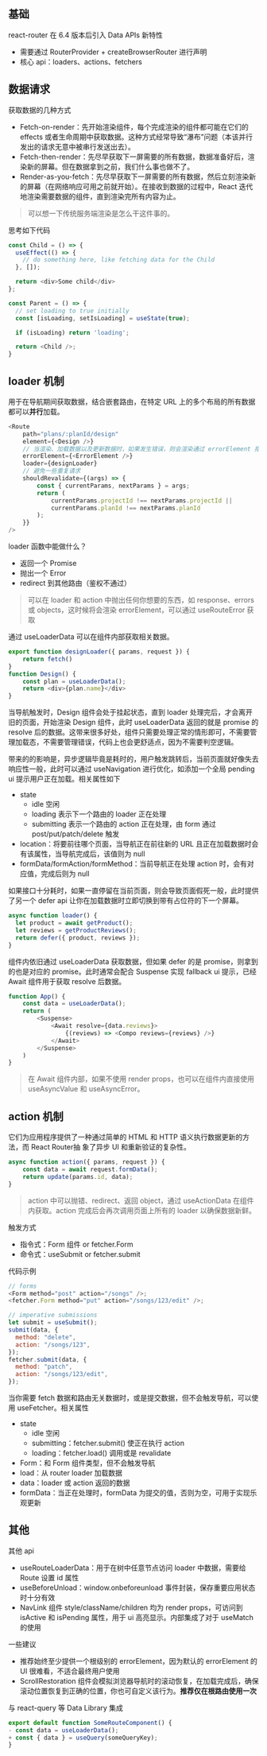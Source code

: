 ## 基础
react-router 在 6.4 版本后引入 Data APIs 新特性
* 需要通过 RouterProvider + createBrowserRouter 进行声明
* 核心 api：loaders、actions、fetchers

## 数据请求
获取数据的几种方式
* Fetch-on-render：先开始渲染组件，每个完成渲染的组件都可能在它们的 effects 或者生命周期中获取数据。这种方式经常导致“瀑布”问题（本该并行发出的请求无意中被串行发送出去）。
* Fetch-then-render：先尽早获取下一屏需要的所有数据，数据准备好后，渲染新的屏幕。但在数据拿到之前，我们什么事也做不了。
* Render-as-you-fetch：先尽早获取下一屏需要的所有数据，然后立刻渲染新的屏幕（在网络响应可用之前就开始）。在接收到数据的过程中，React 迭代地渲染需要数据的组件，直到渲染完所有内容为止。

> 可以想一下传统服务端渲染是怎么干这件事的。

思考如下代码
```js
const Child = () => {
  useEffect(() => {
    // do something here, like fetching data for the Child
  }, []);

  return <div>Some child</div>
};

const Parent = () => {
  // set loading to true initially
  const [isLoading, setIsLoading] = useState(true);

  if (isLoading) return 'loading';

  return <Child />;
}
```

## loader 机制
用于在导航期间获取数据，结合嵌套路由，在特定 URL 上的多个布局的所有数据都可以**并行**加载。
```js
<Route
    path="plans/:planId/design"
    element={<Design />}
    // 当渲染、加载数据以及更新数据时，如果发生错误，则会渲染通过 errorElement 指定的组件
    errorElement={<ErrorElement />}
    loader={designLoader}
    // 避免一些重复请求
    shouldRevalidate={(args) => {
        const { currentParams, nextParams } = args;
        return (
            currentParams.projectId !== nextParams.projectId ||
            currentParams.planId !== nextParams.planId
        );
    }}
/>
```

loader 函数中能做什么？
* 返回一个 Promise
* 抛出一个 Error
* redirect 到其他路由（鉴权不通过）

> 可以在 loader 和 action 中抛出任何你想要的东西，如 response、errors 或 objects，这时候将会渲染 errorElement，可以通过 useRouteError 获取

通过 useLoaderData 可以在组件内部获取相关数据。
```js
export function designLoader({ params, request }) {
    return fetch()
}
function Design() {
    const plan = useLoaderData();
    return <div>{plan.name}</div>
}
```

当导航触发时，Design 组件会处于挂起状态，直到 loader 处理完后，才会离开旧的页面，开始渲染 Design 组件，此时 useLoaderData 返回的就是 promise 的 resolve 后的数据。这带来很多好处，组件只需要处理正常的情形即可，不需要管理加载态，不需要管理错误，代码上也会更舒适点，因为不需要判空逻辑。

带来的的影响是，异步逻辑毕竟是耗时的，用户触发跳转后，当前页面就好像失去响应性一般，此时可以通过 useNavigation 进行优化，如添加一个全局 pending ui 提示用户正在加载。相关属性如下
* state
  * idle 空闲
  * loading 表示下一个路由的 loader 正在处理
  * submitting 表示一个路由的 action 正在处理，由 form 通过 post/put/patch/delete 触发
* location：将要前往哪个页面，当导航正在前往新的 URL 且正在加载数据时会有该属性，当导航完成后，该值则为 null
* formData/formAction/formMethod：当前导航正在处理 action 时，会有对应值，完成后则为 null

如果接口十分耗时，如果一直停留在当前页面，则会导致页面假死一般，此时提供了另一个 defer api 让你在加载数据时立即切换到带有占位符的下一个屏幕。
```js
async function loader() {
  let product = await getProduct();
  let reviews = getProductReviews();
  return defer({ product, reviews });
}
```

组件内依旧通过 useLoaderData 获取数据，但如果 defer 的是 promise，则拿到的也是对应的 promise。此时通常会配合 Suspense 实现 fallback ui 提示，已经 Await 组件用于获取 resolve 后数据。
```js
function App() {
    const data = useLoaderData();
    return (
        <Suspense>
            <Await resolve={data.reviews}>
                {(reviews) => <Compo reviews={reviews} />}
            </Await>
        </Suspense>
    )
}
```

> 在 Await 组件内部，如果不使用 render props，也可以在组件内直接使用 useAsyncValue 和 useAsyncError。

## action 机制
它们为应用程序提供了一种通过简单的 HTML 和 HTTP 语义执行数据更新的方法，而 React Router抽 象了异步 UI 和重新验证的复杂性。
```js
async function action({ params, request }) {
    const data = await request.formData();
    return update(params.id, data);
}
```

> action 中可以抛错、redirect、返回 object，通过 useActionData 在组件内获取。action 完成后会再次调用页面上所有的 loader 以确保数据新鲜。

触发方式
* 指令式：Form 组件 or fetcher.Form
* 命令式：useSubmit or fetcher.submit

代码示例
```js
// forms
<Form method="post" action="/songs" />;
<fetcher.Form method="put" action="/songs/123/edit" />;

// imperative submissions
let submit = useSubmit();
submit(data, {
  method: "delete",
  action: "/songs/123",
});
fetcher.submit(data, {
  method: "patch",
  action: "/songs/123/edit",
});
```

当你需要 fetch 数据和路由无关数据时，或是提交数据，但不会触发导航，可以使用 useFetcher。相关属性
* state
  * idle 空闲
  * submitting：fetcher.submit() 使正在执行 action
  * loading：fetcher.load() 调用或是 revalidate
* Form：和 Form 组件类型，但不会触发导航
* load：从 router loader 加载数据
* data：loader 或 action 返回的数据
* formData：当正在处理时，formData 为提交的值，否则为空，可用于实现乐观更新

## 其他
其他 api
* useRouteLoaderData：用于在树中任意节点访问 loader 中数据，需要给 Route 设置 id 属性
* useBeforeUnload：window.onbeforeunload 事件封装，保存重要应用状态时十分有效
* NavLink 组件 style/className/children 均为 render props，可访问到 isActive 和 isPending 属性，用于 ui 高亮显示。内部集成了对于 useMatch 的使用

一些建议
* 推荐始终至少提供一个根级别的 errorElement，因为默认的 errorElement 的 UI 很难看，不适合最终用户使用
* ScrollRestoration 组件会模拟浏览器导航时的滚动恢复，在加载完成后，确保滚动位置恢复到正确的位置，你也可自定义该行为。**推荐仅在根路由使用一次**

与 react-query 等 Data Library 集成
```js
export default function SomeRouteComponent() {
- const data = useLoaderData();
+ const { data } = useQuery(someQueryKey);
}
```
